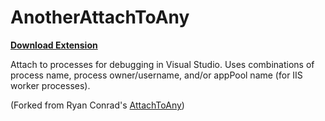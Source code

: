 AnotherAttachToAny
===========

**[Download Extension](https://gallery.msdn.microsoft.com/721de9ac-cdd1-480c-a466-be9df478828e)**

Attach to processes for debugging in Visual Studio.
Uses combinations of process name, process owner/username, and/or appPool name (for IIS worker processes).

(Forked from Ryan Conrad's [AttachToAny](https://github.com/camalot/AttachToAny))